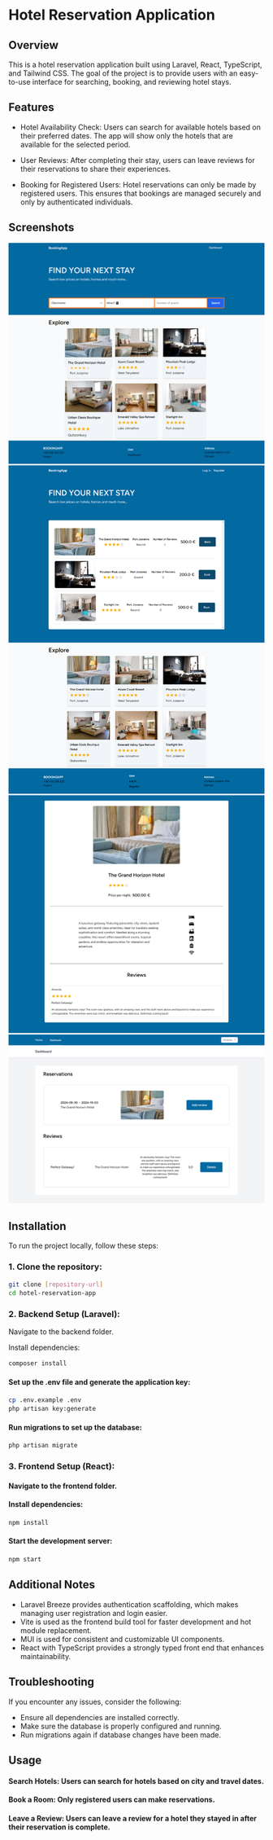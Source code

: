 
# Hotel Reservation Application

## Overview
This is a hotel reservation application built using Laravel, React, TypeScript, and Tailwind CSS. The goal of the project is to provide users with an easy-to-use interface for searching, booking, and reviewing hotel stays.
## Features

- Hotel Availability Check: Users can search for available hotels based on their preferred dates. The app will show only the hotels that are available for the selected period.

- User Reviews: After completing their stay, users can leave reviews for their reservations to share their experiences.

- Booking for Registered Users: Hotel reservations can only be made by registered users. This ensures that bookings are managed securely and only by authenticated individuals.


## Screenshots
![Home Page](public/Screenshots/home_page_screen.png)
![Hotels](public/Screenshots/hotel_list_screen.png)
![hotel details](public/Screenshots/hotel_details_screen.png)
![Dashboard](public/Screenshots/dashboard_screen.png)

## Installation

To run the project locally, follow these steps:

 ### 1. Clone the repository:

```bash
git clone [repository-url]
cd hotel-reservation-app
```
### 2. Backend Setup (Laravel):
Navigate to the backend folder.

Install dependencies:

```bash
composer install
```
#### Set up the .env file and generate the application key:

```bash
cp .env.example .env
php artisan key:generate

```
#### Run migrations to set up the database:

```bash
php artisan migrate

```
### 3. Frontend Setup (React):
#### Navigate to the frontend folder.

#### Install dependencies:

```bash
npm install

```
#### Start the development server:

```bash
npm start

```
## Additional Notes
- Laravel Breeze provides authentication scaffolding, which makes managing user registration and login easier.
- Vite is used as the frontend build tool for faster development and hot module replacement.
- MUI is used for consistent and customizable UI components.
- React with TypeScript provides a strongly typed front end that enhances maintainability.

## Troubleshooting
If you encounter any issues, consider the following:

- Ensure all dependencies are installed correctly.
- Make sure the database is properly configured and running.
- Run migrations again if database changes have been made.


## Usage

#### Search Hotels: Users can search for hotels based on city and travel dates.
#### Book a Room: Only registered users can make reservations.
#### Leave a Review: Users can leave a review for a hotel they stayed in after their reservation is complete.